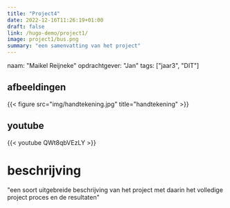 ```yaml
---
title: "Project4"
date: 2022-12-16T11:26:19+01:00
draft: false
link: /hugo-demo/project1/
image: project1/bus.png
summary: "een samenvatting van het project"
---
```

naam: "Maikel Reijneke"
opdrachtgever: "Jan"
tags: ["jaar3", "DIT"]                                                              <!-- kies uit één of meer van deze tags: "jaar1", "jaar2", "jaar3", "jaar4", "BM", "PM", "SDE", "DIT", -->

## afbeeldingen
{{< figure src="img/handtekening.jpg" title="handtekening" >}}       <!-- voeg afbeeldingen toe aan de content folder met het formaat: "projecttitel_1", "projecttitel_2" enzovoort. -->

## youtube
{{< youtube QWt8qbVEzLY >}}                                                <!-- vul het gedeelte van de url in wat na "https://www.youtube.com/watch?v=" komt. -->

# beschrijving
"een soort uitgebreide beschrijving van het project met daarin het volledige project proces en de resultaten"